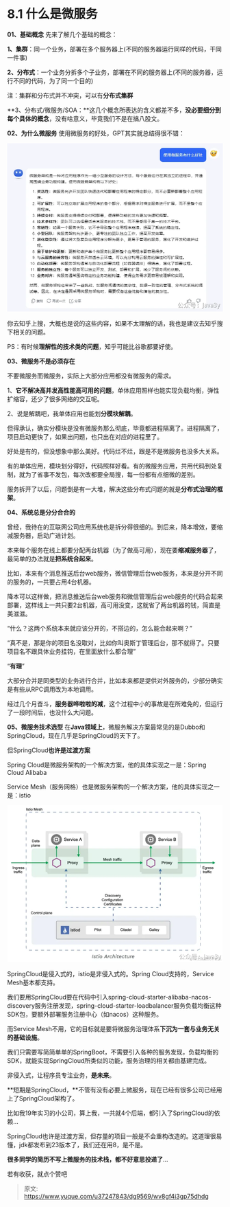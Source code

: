 # 8.1 什么是微服务

**01、基础概念**
先来了解几个基础的概念：

**1、集群**：同一个业务，部署在多个服务器上(不同的服务器运行同样的代码，干同一件事)

**2、分布式**：一个业务分拆多个子业务，部署在不同的服务器上(不同的服务器，运行不同的代码，为了同一个目的)

注：集群和分布式并不冲突，可以有**分布式集群**

**3、分布式/微服务/SOA：**这几个概念所表达的含义都差不多，**没必要细分到每个具体的概念**，没有啥意义，毕竟我们不是在搞八股文。

**02、为什么微服务**
使用微服务的好处，GPT其实就总结得很不错：

![1719903672111-4ceb0b05-5aca-4baa-8677-82f50dcb847e.png](./img/qd9tyCyFBPBoMvvg/1719903672111-4ceb0b05-5aca-4baa-8677-82f50dcb847e-665929.webp)

你去知乎上搜，大概也是说的这些内容，如果不太理解的话，我也是建议去知乎搜下相关的问题。

PS：有时候**理解性的技术类的问题**，知乎可能比谷歌都要好使。

**03、微服务不是必须存在**

不要微服务而微服务，实际上大部分应用都没有微服务的需求。

1、**它不解决高并发高性能高可用的问题**，单体应用照样也能实现负载均衡，弹性扩缩容，还少了很多网络的交互呢。

2、说是解耦吧，我单体应用也能划**分模块解耦**。

但得承认，确实分模块是没有微服务那么彻底，毕竟都进程隔离了。进程隔离了，项目启动更快了，如果出问题，也只出在对应的进程里了。

好处是有的，但没想象中那么美好。代码烂不烂，跟是不是微服务也没多大关系。

有的单体应用，模块划分得好，代码照样好看。有的微服务应用，共用代码到处复制，就为了省事不发包，每次改都要全局搜，每一份都有点细微的差别。

服务拆开了以后，问题倒是有一大堆，解决这些分布式问题的就是**分布式治理的框架**。

**04、系统总是分分合合的**

曾经，我待在的互联网公司应用系统也是拆分得很细的。到后来，降本增效，要缩减服务器，启动广进计划。

本来每个服务在线上都要分配两台机器（为了做高可用），现在要**缩减服务器**了，最简单的办法就是**把系统合起来**。

比如，本来有个消息推送后台web服务，微信管理后台web服务，本来是分开不同的服务的，一共要占用4台机器。

降本可以这样做，把消息推送后台web服务和微信管理后台web服务的代码合起来部署，这样线上一共只要2台机器，高可用没变，这就省了两台机器的钱，简直是美滋滋。

“什么？这两个系统本来就应该分开的，不搭边的，怎么能合起来啊？”

“真不是，那是你的项目名没取对，比如你叫奥斯丁管理后台，那不就得了。只要项目名不跟具体业务挂钩，在里面放什么都合理”

“**有理**”

大部分合并是同类型的业务进行合并，比如本来都是提供对外服务的，少部分确实是有些从RPC调用改为本地调用。

经过几个月奋斗，**服务器哗啦啦的减**，这个过程中小的事故是在所难免的，但运行了一段时间后，也没什么大问题。

**05、微服务技术选型**
在**Java领域上**，微服务解决方案最常见的是Dubbo和SpringCloud，现在几乎是SpringCloud的天下了。

但SpringCloud**也许是过渡方案**

Spring Cloud是微服务架构的一个解决方案，他的具体实现之一是：Spring Cloud Alibaba

Service Mesh（服务网格）也是微服务架构的一个解决方案，他的具体实现之一是：istio

![1719904261199-1567833b-f124-4830-89d1-9e651c14647e.webp](./img/qd9tyCyFBPBoMvvg/1719904261199-1567833b-f124-4830-89d1-9e651c14647e-152134.webp)

SpringCloud是侵入式的，istio是非侵入式的。Spring Cloud支持的，Service Mesh基本都支持。

我们要用SpringCloud要在代码中引入spring-cloud-starter-alibaba-nacos-discovery服务注册发现，spring-cloud-starter-loadbalancer服务负载均衡这种SDK包，要额外部署服务注册中心（如nacos）这种服务。

而Service Mesh不用，它的目标就是要将微服务治理体系**下沉为一套与业务无关的基础设施**。

我们只需要写简简单单的SpringBoot，不需要引入各种的服务发现，负载均衡的SDK，就能实现SpringCloud所类似的功能，服务治理的相关都由基建完成。

非侵入式，让程序员专注业务，**是未来**。

**短期是SpringCloud，**不管有没有必要上微服务，现在已经有很多公司已经用上了SpringCloud架构了。

比如我19年实习的小公司，算上我，一共就4个后端，都引入了SpringCloud的依赖...

SpringCloud也许是过渡方案，但存量的项目一般是不会重构改造的。这道理很易懂，jdk都发布到23版本了，我们还在用8，是不是。

**很多同学的简历不写上微服务的技术栈，都不好意思投递了**...

若有收获，就点个赞吧

 


> 原文: <https://www.yuque.com/u37247843/dg9569/wv8gf4i3gp75dhdg>